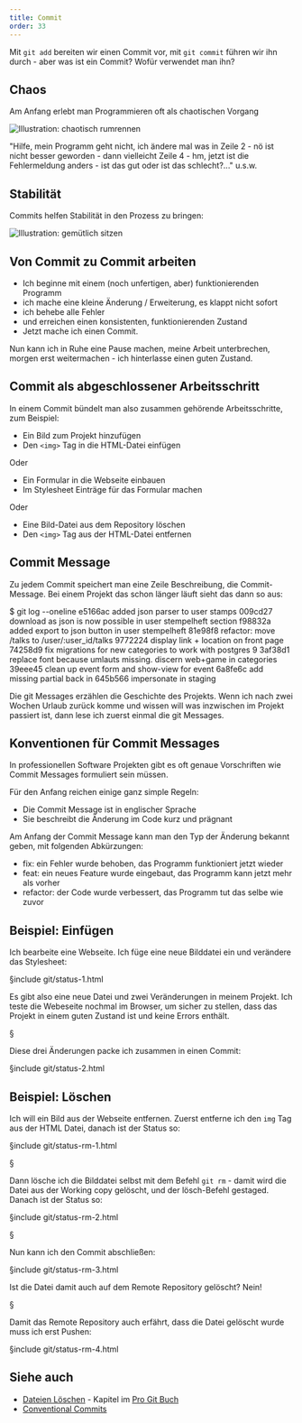 ```yaml
---
title: Commit
order: 33
---
```


Mit `git add` bereiten wir einen Commit vor, mit `git commit` führen wir ihn durch - aber
was ist ein Commit? Wofür verwendet man ihn?

## Chaos

Am Anfang erlebt man Programmieren oft als chaotischen Vorgang


![Illustration: chaotisch rumrennen](/images/git/run.svg)

"Hilfe, mein Programm geht nicht, ich ändere mal was in Zeile 2 - nö ist nicht besser geworden -
dann vielleicht Zeile 4 - hm, jetzt ist die Fehlermeldung anders - ist das gut oder ist
das schlecht?..." u.s.w.


## Stabilität

Commits helfen Stabilität in den Prozess zu bringen:

![Illustration: gemütlich sitzen](/images/git/chill.svg)


## Von Commit zu Commit arbeiten

* Ich beginne mit einem (noch unfertigen, aber) funktionierenden Programm
* ich mache eine kleine Änderung / Erweiterung, es klappt nicht sofort
* ich behebe alle Fehler
* und erreichen einen konsistenten, funktionierenden Zustand
* Jetzt mache ich einen Commit.

Nun kann ich in Ruhe eine Pause machen, meine Arbeit unterbrechen,
morgen erst weitermachen - ich hinterlasse einen guten Zustand.


## Commit als abgeschlossener Arbeitsschritt

In einem Commit bündelt man also zusammen gehörende Arbeitsschritte, zum Beispiel:

* Ein Bild zum Projekt hinzufügen
* Den `<img>` Tag in die HTML-Datei einfügen

Oder

* Ein Formular in die Webseite einbauen
* Im Stylesheet Einträge für das Formular machen

Oder

* Eine Bild-Datei aus dem Repository löschen
* Den `<img>` Tag aus der HTML-Datei entfernen


## Commit Message

Zu jedem Commit speichert man eine Zeile Beschreibung, die Commit-Message.
Bei einem Projekt das schon länger läuft sieht das dann so aus:

<shell>
$ git log --oneline
e5166ac added json parser to user stamps
009cd27 download as json is now possible in user stempelheft section
f98832a added export to json button in user stempelheft
81e98f8 refactor: move /talks  to /user/:user_id/talks
9772224 display link + location on front page
74258d9 fix migrations for new categories to work with postgres 9
3af38d1 replace font because umlauts missing. discern web+game in categories
39eee45 clean up event form and show-view for event
6a8fe6c add missing partial back in
645b566 impersonate in staging
</shell>

Die git Messages erzählen die Geschichte des Projekts.  Wenn ich nach zwei
Wochen Urlaub zurück komme und wissen will was inzwischen im Projekt passiert
ist, dann lese ich zuerst einmal die git Messages.


## Konventionen für Commit Messages

In professionellen Software Projekten gibt es oft genaue Vorschriften
wie Commit Messages formuliert sein müssen.

Für den Anfang reichen einige ganz simple Regeln:

* Die Commit Message ist in englischer Sprache
* Sie beschreibt die Änderung im Code kurz und prägnant

Am Anfang der Commit Message kann man den Typ der Änderung bekannt geben, mit folgenden Abkürzungen:

* fix: ein Fehler wurde behoben, das Programm funktioniert jetzt wieder
* feat: ein neues Feature wurde eingebaut, das Programm kann jetzt mehr als vorher
* refactor: der Code wurde verbessert, das Programm tut das selbe wie zuvor

## Beispiel: Einfügen

Ich bearbeite eine Webseite. Ich füge eine neue Bilddatei ein und
verändere das Stylesheet:

§include git/status-1.html

Es gibt also eine neue Datei und zwei Veränderungen in meinem Projekt.
Ich teste die Webeseite nochmal im Browser, um sicher zu stellen,
dass das Projekt in einem guten Zustand ist und keine Errors enthält.

§

Diese drei Änderungen packe ich zusammen in einen Commit:

§include git/status-2.html


## Beispiel: Löschen

Ich will ein Bild aus der Webseite entfernen. Zuerst entferne ich den `img` Tag
aus der HTML Datei, danach ist der Status so:

§include git/status-rm-1.html

§

Dann lösche ich die Bilddatei selbst mit dem Befehl `git rm` - damit
wird die Datei aus der Working copy gelöscht, und der lösch-Befehl gestaged. Danach ist der Status so:

§include git/status-rm-2.html

§

Nun kann ich den Commit abschließen:

§include git/status-rm-3.html

Ist die Datei damit auch auf dem Remote Repository gelöscht? Nein!

§

Damit das Remote Repository auch erfährt, dass die Datei gelöscht wurde
muss ich erst Pushen:

§include git/status-rm-4.html

## Siehe auch

* [Dateien Löschen](https://git-scm.com/book/de/v2/Git-Grundlagen-%C3%84nderungen-nachverfolgen-und-im-Repository-speichern#_removing_files) - Kapitel  im [Pro Git Buch](https://git-scm.com/book/de/v2)
* [Conventional Commits](https://www.conventionalcommits.org/)


